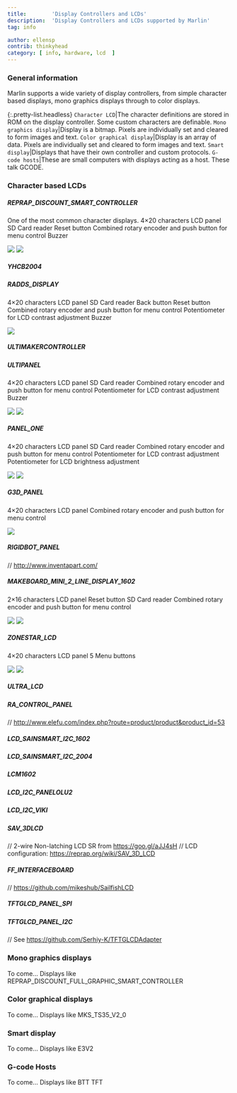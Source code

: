 ```yaml
---
title:        'Display Controllers and LCDs'
description:  'Display Controllers and LCDs supported by Marlin'
tag: info

author: ellensp
contrib: thinkyhead
category: [ info, hardware, lcd  ]
---
```


### General information

Marlin supports a wide variety of display controllers, from simple character based displays, mono graphics displays through to color displays.

{:.pretty-list.headless}
`Character LCD`|The character definitions are stored in ROM on the display controller. Some custom characters are definable.
`Mono graphics display`|Display is a bitmap. Pixels are individually set and cleared to form images and text.
`Color graphical display`|Display is an array of data. Pixels are individually set and cleared to form images and text.
`Smart display`|Displays that have their own controller and custom protocols.
`G-code hosts`|These are small computers with displays acting as a host. These talk GCODE.

### Character based LCDs


##### REPRAP_DISCOUNT_SMART_CONTROLLER
One of the most common character displays.
4×20 characters LCD panel
SD Card reader
Reset button
Combined rotary encoder and push button for menu control
Buzzer

<a href="/assets/images/hardware/Display_Controllers/RDSC_front.jpg" ><img src="/assets/images/hardware/Display_Controllers/RDSC_front_thumb.jpg"/></a>
<a href="/assets/images/hardware/Display_Controllers/RDSC_back.jpg" ><img src="/assets/images/hardware/Display_Controllers/RDSC_back_thumb.jpg"/></a>


##### YHCB2004
##### RADDS_DISPLAY
4×20 characters LCD panel
SD Card reader
Back button
Reset button
Combined rotary encoder and push button for menu control
Potentiometer for LCD contrast adjustment
Buzzer

<a href="/assets/images/hardware/Display_Controllers/RADDS_front.jpg" ><img src="/assets/images/hardware/Display_Controllers/RADDS_front_thumb.jpg"/></a>


##### ULTIMAKERCONTROLLER
##### ULTIPANEL
4×20 characters LCD panel
SD Card reader
Combined rotary encoder and push button for menu control
Potentiometer for LCD contrast adjustment
Buzzer

<a href="/assets/images/hardware/Display_Controllers/ULTIPANEL_front.jpg" ><img src="/assets/images/hardware/Display_Controllers/ULTIPANEL_front_thumb.jpg"/></a>
<a href="/assets/images/hardware/Display_Controllers/ULTIPANEL_back.jpg" ><img src="/assets/images/hardware/Display_Controllers/ULTIPANEL_back_thumb.jpg"/></a>

##### PANEL_ONE
4×20 characters LCD panel
SD Card reader
Combined rotary encoder and push button for menu control
Potentiometer for LCD contrast adjustment
Potentiometer for LCD brightness adjustment

<a href="/assets/images/hardware/Display_Controllers/PANELONE_front.jpg" ><img src="/assets/images/hardware/Display_Controllers/PANELONE_front_thumb.jpg"/></a>
<a href="/assets/images/hardware/Display_Controllers/PANELONE_back.jpg" ><img src="/assets/images/hardware/Display_Controllers/PANELONE_back_thumb.jpg"/></a>

##### G3D_PANEL
4×20 characters LCD panel
Combined rotary encoder and push button for menu control

<a href="/assets/images/hardware/Display_Controllers/G3DPANEL_front.jpg" ><img src="/assets/images/hardware/Display_Controllers/G3DPANEL_front_thumb.jpg"/></a>

##### RIGIDBOT_PANEL
// http://www.inventapart.com/
##### MAKEBOARD_MINI_2_LINE_DISPLAY_1602
2×16 characters LCD panel
Reset button
SD Card reader
Combined rotary encoder and push button for menu control

<a href="/assets/images/hardware/Display_Controllers/MAKEBOARD_MINI_2_LINE_DISPLAY_front.jpg" ><img src="/assets/images/hardware/Display_Controllers/MAKEBOARD_MINI_2_LINE_DISPLAY_front_thumb.jpg"/></a>
<a href="/assets/images/hardware/Display_Controllers/MAKEBOARD_MINI_2_LINE_DISPLAY_back.jpg" ><img src="/assets/images/hardware/Display_Controllers/MAKEBOARD_MINI_2_LINE_DISPLAY_back_thumb.jpg"/></a>

##### ZONESTAR_LCD
4×20 characters LCD panel
5 Menu buttons

<a href="/assets/images/hardware/Display_Controllers/ZONESTAR_LCD_front.jpg" ><img src="/assets/images/hardware/Display_Controllers/ZONESTAR_LCD_front_thumb.jpg"/></a>
<a href="/assets/images/hardware/Display_Controllers/ZONESTAR_LCD_back.jpg" ><img src="/assets/images/hardware/Display_Controllers/ZONESTAR_LCD_back_thumb.jpg"/></a>

##### ULTRA_LCD
##### RA_CONTROL_PANEL
// http://www.elefu.com/index.php?route=product/product&product_id=53
##### LCD_SAINSMART_I2C_1602
##### LCD_SAINSMART_I2C_2004
##### LCM1602
##### LCD_I2C_PANELOLU2
##### LCD_I2C_VIKI
##### SAV_3DLCD
// 2-wire Non-latching LCD SR from https://goo.gl/aJJ4sH
// LCD configuration: https://reprap.org/wiki/SAV_3D_LCD
##### FF_INTERFACEBOARD
// https://github.com/mikeshub/SailfishLCD
##### TFTGLCD_PANEL_SPI
##### TFTGLCD_PANEL_I2C
// See https://github.com/Serhiy-K/TFTGLCDAdapter
### Mono graphics displays  
To come...
Displays like REPRAP_DISCOUNT_FULL_GRAPHIC_SMART_CONTROLLER
### Color graphical displays
To come...
Displays like MKS_TS35_V2_0
### Smart display
To come...
Displays like E3V2
### G-code Hosts
To come...
Displays like BTT TFT
